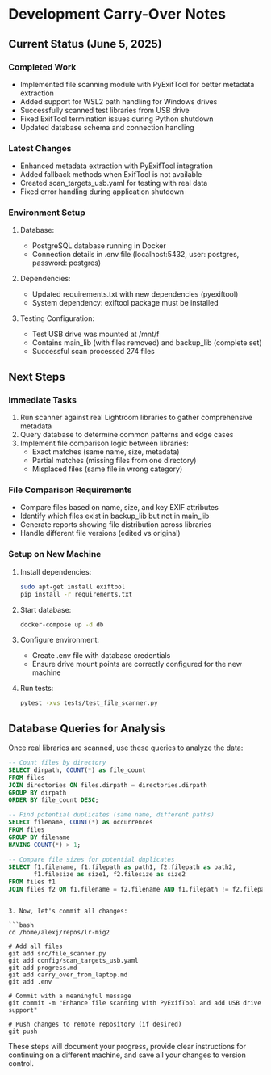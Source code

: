 # Development Carry-Over Notes

## Current Status (June 5, 2025)

### Completed Work
- Implemented file scanning module with PyExifTool for better metadata extraction
- Added support for WSL2 path handling for Windows drives
- Successfully scanned test libraries from USB drive
- Fixed ExifTool termination issues during Python shutdown
- Updated database schema and connection handling

### Latest Changes
- Enhanced metadata extraction with PyExifTool integration
- Added fallback methods when ExifTool is not available
- Created scan_targets_usb.yaml for testing with real data
- Fixed error handling during application shutdown

### Environment Setup
1. Database:
   - PostgreSQL database running in Docker
   - Connection details in .env file (localhost:5432, user: postgres, password: postgres)

2. Dependencies:
   - Updated requirements.txt with new dependencies (pyexiftool)
   - System dependency: exiftool package must be installed

3. Testing Configuration:
   - Test USB drive was mounted at /mnt/f
   - Contains main_lib (with files removed) and backup_lib (complete set)
   - Successful scan processed 274 files

## Next Steps

### Immediate Tasks
1. Run scanner against real Lightroom libraries to gather comprehensive metadata
2. Query database to determine common patterns and edge cases
3. Implement file comparison logic between libraries:
   - Exact matches (same name, size, metadata)
   - Partial matches (missing files from one directory)
   - Misplaced files (same file in wrong category)

### File Comparison Requirements
- Compare files based on name, size, and key EXIF attributes
- Identify which files exist in backup_lib but not in main_lib
- Generate reports showing file distribution across libraries
- Handle different file versions (edited vs original)

### Setup on New Machine
1. Install dependencies:
   ```bash
   sudo apt-get install exiftool
   pip install -r requirements.txt
   ```

2. Start database:
   ```bash
   docker-compose up -d db
   ```

3. Configure environment:
   - Create .env file with database credentials
   - Ensure drive mount points are correctly configured for the new machine

4. Run tests:
   ```bash
   pytest -xvs tests/test_file_scanner.py
   ```

## Database Queries for Analysis

Once real libraries are scanned, use these queries to analyze the data:

```sql
-- Count files by directory
SELECT dirpath, COUNT(*) as file_count 
FROM files 
JOIN directories ON files.dirpath = directories.dirpath 
GROUP BY dirpath 
ORDER BY file_count DESC;

-- Find potential duplicates (same name, different paths)
SELECT filename, COUNT(*) as occurrences 
FROM files 
GROUP BY filename 
HAVING COUNT(*) > 1;

-- Compare file sizes for potential duplicates
SELECT f1.filename, f1.filepath as path1, f2.filepath as path2, 
       f1.filesize as size1, f2.filesize as size2
FROM files f1
JOIN files f2 ON f1.filename = f2.filename AND f1.filepath != f2.filepath;
```
```

3. Now, let's commit all changes:

```bash
cd /home/alexj/repos/lr-mig2

# Add all files
git add src/file_scanner.py
git add config/scan_targets_usb.yaml
git add progress.md
git add carry_over_from_laptop.md
git add .env

# Commit with a meaningful message
git commit -m "Enhance file scanning with PyExifTool and add USB drive support"

# Push changes to remote repository (if desired)
git push
```

These steps will document your progress, provide clear instructions for continuing on a different machine, and save all your changes to version control.
